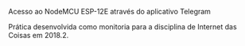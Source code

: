 Acesso ao NodeMCU ESP-12E através do aplicativo Telegram

Prática desenvolvida como monitoria para a disciplina de Internet das Coisas em 2018.2. 
